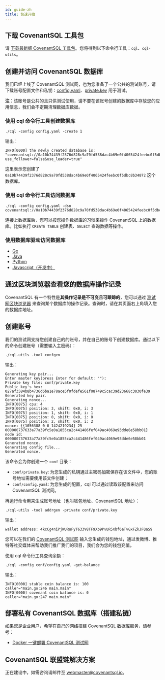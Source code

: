 ```yaml
---
id: guide-zh
title: 快速开始
---
```


## 下载 CovenantSQL 工具包

请 [下载最新版 CovenantSQL 工具包](https://github.com/CovenantSQL/CovenantSQL/releases)。您将得到以下命令行工具：`cql`、`cql-utils`。

## 创建并访问 CovenantSQL 数据库

我们已经上线了 CovenantSQL 测试网，也为您准备了一个公共的测试账号，请下载账号配置文件和私钥：[config.yaml](https://raw.githubusercontent.com/CovenantSQL/CovenantSQL/feature/chainBus-SQLChain/test/service/node_c/config.yaml)、[private.key](https://github.com/CovenantSQL/CovenantSQL/raw/feature/chainBus-SQLChain/test/service/node_c/private.key) 用于测试。

**注**：该账号是公共的且只供测试使用，请不要在该账号创建的数据库中存放您的应用信息，我们会不定期清理数据库数据。

### 使用 cql 命令行工具创建数据库

```shell
./cql -config config.yaml -create 1
```

输出：

```
INFO[0000] the newly created database is: "covenantsql://0a10b74439f2376d828c9a70fd538dac4b69e0f4065424feebc0f5dbc8b34872?use_follower=false&use_leader=true"
```

这里表示您创建了 `0a10b74439f2376d828c9a70fd538dac4b69e0f4065424feebc0f5dbc8b34872` 这个数据库。

### 使用 cql 命令行工具访问数据库

```shell
./cql -config config.yaml -dsn covenantsql://0a10b74439f2376d828c9a70fd538dac4b69e0f4065424feebc0f5dbc8b34872
```

连接上数据库后，您可以按您操作数据库的习惯来操作 CovenantSQL 上的数据库。比如执行 `CREATE TABLE` 创建表、`SELECT` 查询数据等操作。

### 使用数据库驱动访问数据库

- [Go](./development-golang-client-zh.md)
- [Java](https://github.com/CovenantSQL/covenant-connector)
- [Python](https://github.com/CovenantSQL/python-driver)
- [Javascript（开发中）](https://github.com/CovenantSQL/cql.js)

## 通过区块浏览器查看您的数据库操作记录

CovenantSQL 有一个特性是**其操作记录是不可变且可跟踪的**，您可以通过 [测试网区块浏览器](https://explorer.dbhub.org/) 来查询某个数据库的操作记录。查询时，请在其页面右上角填入您的数据库地址。

## 创建账号

我们的测试网支持您创建自己的的账号，并在自己的账号下创建数据库。通过以下的命令创建账号（需要输入主密码）：

```shell
./cql-utils -tool confgen
```

输出：

```
Generating key pair...
Enter master key(press Enter for default: ""):
Private key file: conf/private.key
Public key's hex: 027af3584b8b4736d6ba1e78ace5f0fdefe561f08749c5cac39d23668c3030fe39
Generated key pair.
Generating nonce...
INFO[0075] cpu: 4
INFO[0075] position: 3, shift: 0x0, i: 3
INFO[0075] position: 1, shift: 0x0, i: 1
INFO[0075] position: 0, shift: 0x0, i: 0
INFO[0075] position: 2, shift: 0x0, i: 2
nonce: {{1056388 0 0 1424219234} 25 000000737633a77a39fc5e0a1855ca2c441486fef049ac4069e93dde6e58bb01}
node id: 000000737633a77a39fc5e0a1855ca2c441486fef049ac4069e93dde6e58bb01
Generated nonce.
Generating config file...
Generated nonce.
```

该命令会为你创建一个 `conf` 目录：

- `conf/private.key`: 为您生成的私钥通过主密码加密保存在该文件中，您的账号地址需要使用该文件创建；
- `conf/config.yaml`: 为您生成的配置，cql 可以通过读取该配置来访问 CovenantSQL 测试网。

再运行命令用来生成账号地址（也叫钱包地址、CovenantSQL 地址）：

```shell
./cql-utils -tool addrgen -private conf/private.key
```

输出：

```
wallet address: 4kcCg4niPjWURuFyT633V8TF9Xb9PvUR5Xbf6aTvGxFZkJFQaS9
```

您可以在我们的 [CovenantSQL 测试网](https://testnet.covenantsql.io/) 输入您生成的钱包地址，通过发微博、推特等社交媒体来帮助我们推广我们的项目，我们会为您的钱包充值。

使用 cql 命令行工具查询余额：

```shell
./cql -config conf/config.yaml -get-balance
```

输出：

```
INFO[0000] stable coin balance is: 100                   caller="main.go:246 main.main"
INFO[0000] covenant coin balance is: 0                   caller="main.go:247 main.main"
```

## 部署私有 CovenantSQL 数据库（搭建私链）

如果您是企业用户，希望在自己的网络搭建 CovenantSQL 数据库服务，请参考：

- [Docker 一键部署 CovenantSQL 测试网](./getting-started-zh.md)

## CovenantSQL 联盟链解决方案

正在建设中，如需咨询请邮件至 webmaster@covenantsql.io。

